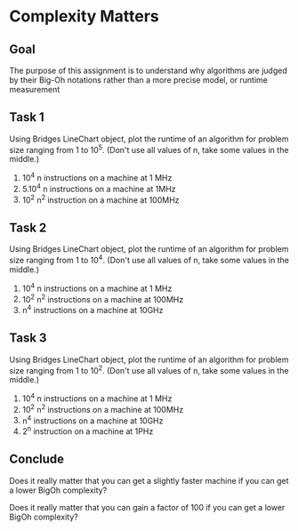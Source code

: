 Complexity Matters
==================

Goal
----

The purpose of this assignment is to understand why algorithms are
judged by their Big-Oh notations rather than a more precise model, or
runtime measurement

Task 1
------

Using Bridges LineChart object, plot the runtime of an algorithm for
problem size ranging from 1 to 10<sup>5</sup>. (Don't use all values
of n, take some values in the middle.)

1. 10<sup>4</sup> n instructions on a machine at 1 MHz
2. 5.10<sup>4</sup> n instructions on a machine at 1MHz
3. 10<sup>2</sup> n<sup>2</sup> instruction on a machine at 100MHz

Task 2
------

Using Bridges LineChart object, plot the runtime of an algorithm for
problem size ranging from 1 to 10<sup>4</sup>. (Don't use all values
of n, take some values in the middle.)

1. 10<sup>4</sup> n instructions on a machine at 1 MHz
2. 10<sup>2</sup> n<sup>2</sup> instructions on a machine at 100MHz
3. n<sup>4</sup> instructions on a machine at 10GHz

Task 3
------

Using Bridges LineChart object, plot the runtime of an algorithm for
problem size ranging from 1 to 10<sup>2</sup>. (Don't use all values
of n, take some values in the middle.)

1. 10<sup>4</sup> n instructions on a machine at 1 MHz
2. 10<sup>2</sup> n<sup>2</sup> instructions on a machine at 100MHz
3. n<sup>4</sup> instructions on a machine at 10GHz
4. 2<sup>n</sup> instruction on a machine at 1PHz

Conclude
--------

Does it really matter that you can get a slightly faster machine if you can get a lower BigOh complexity?

Does it really matter that you can gain a factor of 100 if you can get a lower BigOh complexity?